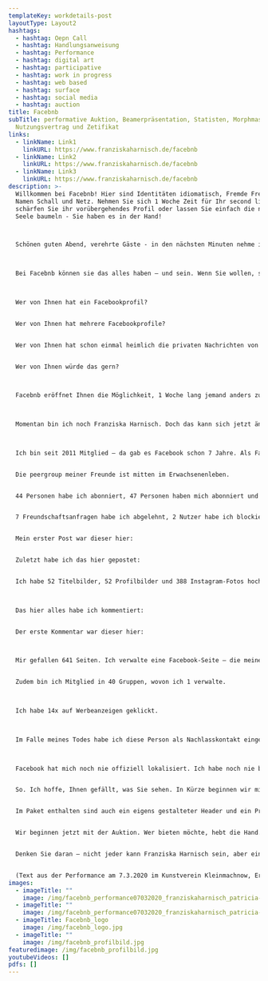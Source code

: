 ```yaml
---
templateKey: workdetails-post
layoutType: Layout2
hashtags:
  - hashtag: Oepn Call
  - hashtag: Handlungsanweisung
  - hashtag: Performance
  - hashtag: digital art
  - hashtag: participative
  - hashtag: work in progress
  - hashtag: web based
  - hashtag: surface
  - hashtag: social media
  - hashtag: auction
title: Facebnb
subTitle: performative Auktion, Beamerpräsentation, Statisten, Morphmaske,
  Nutzungsvertrag und Zetifikat
links:
  - linkName: Link1
    linkURL: https://www.franziskaharnisch.de/facebnb
  - linkName: Link2
    linkURL: https://www.franziskaharnisch.de/facebnb
  - linkName: Link3
    linkURL: https://www.franziskaharnisch.de/facebnb
description: >-
  Willkommen bei Facebnb! Hier sind Identitäten idiomatisch, Fremde Freunde und
  Namen Schall und Netz. Nehmen Sie sich 1 Woche Zeit für Ihr second life,
  schärfen Sie ihr vorübergehendes Profil oder lassen Sie einfach die neugierige
  Seele baumeln - Sie haben es in der Hand! 



  Schönen guten Abend, verehrte Gäste - in den nächsten Minuten nehme ich Sie mit auf eine Reise. Ich zeige Ihnen ein Ziel, dass Sie tragen können wie eine zweite Haut. Als Flaneur können Sie sich treiben lassen, als Spion Fremdes aushorchen, als Schauspieler das zweite Gesicht erproben. Sie können aber auch einfach heimlich Tagebuch lesen.

   

  Bei Facebnb können sie das alles haben – und sein. Wenn Sie wollen, sogar gleichzeitig.

   

  Wer von Ihnen hat ein Facebookprofil?


  Wer von Ihnen hat mehrere Facebookprofile?


  Wer von Ihnen hat schon einmal heimlich die privaten Nachrichten von jemand anderen gelesen?


  Wer von Ihnen würde das gern?

   

  Facebnb eröffnet Ihnen die Möglichkeit, 1 Woche lang jemand anders zu sein. Hier und heute haben Sie die einmalige Möglichkeit, einen einwöchentlichen Zugang zur virtuellen Identität von Franziska Harnisch zu erstehen!

   

  Momentan bin ich noch Franziska Harnisch. Doch das kann sich jetzt ändern. Bevor wir in die Auktion einsteigen, möchte ich Ihnen Ihre neue Identität noch etwas schmackhafter machen. Hier ein paar unumstößliche Fakten:

   

  Ich bin seit 2011 Mitglied – da gab es Facebook schon 7 Jahre. Als Facebook-Nutzerin bin ich eine von 394 Millionen in Europa. Seit 2011 habe ich 733 Freunde gesammelt, aber auch 157 Personen aus der Freundesliste entfernt. Meine neueste Freundin ist:


  Die peergroup meiner Freunde ist mitten im Erwachsenenleben.


  44 Personen habe ich abonniert, 47 Personen haben mich abonniert und 25 Freundschaftsanfragen sind unbeantwortet.


  7 Freundschaftsanfragen habe ich abgelehnt, 2 Nutzer habe ich blockiert.


  Mein erster Post war dieser hier:


  Zuletzt habe ich das hier gepostet:


  Ich habe 52 Titelbilder, 52 Profilbilder und 388 Instagram-Fotos hochgeladen.

   

  Das hier alles habe ich kommentiert:


  Der erste Kommentar war dieser hier:

   

  Mir gefallen 641 Seiten. Ich verwalte eine Facebook-Seite – die meines ehemaligen Projektraums Vitrine01:


  Zudem bin ich Mitglied in 40 Gruppen, wovon ich 1 verwalte.

   

  Ich habe 14x auf Werbeanzeigen geklickt.

   

  Im Falle meines Todes habe ich diese Person als Nachlasskontakt eingesetzt:

   

  Facebook hat mich noch nie offiziell lokalisiert. Ich habe noch nie bewusst an oder über Facebook Geld bezahlt


  So. Ich hoffe, Ihnen gefällt, was Sie sehen. In Kürze beginnen wir mit der Auktion. Sie haben darin die Möglichkeit, die Facebook-Identität von Franziska Harnisch für eine Woche zu bewohnen – zertifiziert und mit allen Zugangsrechten. Ihre Posts sind meine Posts. Alles, was man mit einem Facebook-Profil machen kann und darf, können Sie tun.


  Im Paket enthalten sind auch ein eigens gestalteter Header und ein Profilbild, welche sofort nach der Auktion freigeschaltet werden. Zudem erhalten Sie mit der beschrifteten Morphmaske die analoge 2. Haut, die jeglichen Restzweifel an Ihrer neuen, legal erworbenen Identität ausmerzen wird.


  Wir beginnen jetzt mit der Auktion. Wer bieten möchte, hebt die Hand. Das Gebot erhöht sich dann um 2 € pro Handhebung.


  Denken Sie daran – nicht jeder kann Franziska Harnisch sein, aber eine oder einer von Ihnen wird ab heute eine Woche diese einmalige Chance erhalten.


  (Text aus der Performance am 7.3.2020 im Kunstverein Kleinmachnow, Eröffnung der Ausstellung INTERWEAVING SPHERES)
images:
  - imageTitle: ""
    image: /img/facebnb_performance07032020_franziskaharnisch_patricia-detmering_04.jpg
  - imageTitle: ""
    image: /img/facebnb_performance07032020_franziskaharnisch_patricia-detmering_02.jpg
  - imageTitle: Facebnb_logo
    image: /img/facebnb_logo.jpg
  - imageTitle: ""
    image: /img/facebnb_profilbild.jpg
featuredimage: /img/facebnb_profilbild.jpg
youtubeVideos: []
pdfs: []
---
```

